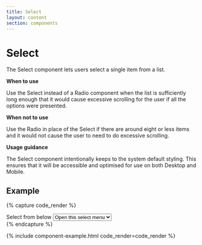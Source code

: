 ```yaml
---
title: Select
layout: content
section: components
---
```


# Select

The Select component lets users select a single item from a list.

**When to use**

Use the Select instead of a Radio component when the list is sufficiently long enough that it would cause excessive scrolling for the user if all the options were presented.

**When not to use**

Use the Radio in place of the Select if there are around eight or less items and it would not cause the user to need to do excessive scrolling.

**Usage guidance**

The Select component intentionally keeps to the system default styling. This ensures that it will be accessible and optimised for use on both Desktop and Mobile.

## Example

{% capture code_render %}
<div class="form-group mb-4">
  <label for="exampleFormControlSelect1" class="form-label">Select from below</label>
  <select id="exampleFormControlSelect1" class="form-select" aria-label="Default select example">
    <option selected>Open this select menu</option>
    <option value="1">One</option>
    <option value="2">Two</option>
    <option value="3">Three</option>
  </select>
</div>
{% endcapture %}

{% include component-example.html code_render=code_render %}
